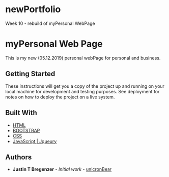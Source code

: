 # newPortfolio
Week 10 - rebuild of myPersonal WebPage

# myPersonal Web Page

This is my new (05.12.2019) personal webPage for personal and business.  

## Getting Started

These instructions will get you a copy of the project up and running on your local machine for development and testing purposes. See deployment for notes on how to deploy the project on a live system.

## Built With
* [HTML](https://devdocs.io/html/)
* [BOOTSTRAP](https://getbootstrap.com/docs/4.1/getting-started/introduction/)
* [CSS](https://developer.mozilla.org/en-US/docs/Web/CSS)
* [JavaScript | Jqueury](http://learn.jquery.com/using-jquery-core/document-ready/)

## Authors

* **Justin T Bregenzer** - *Initial work* - [unicronBear](https://unicornbear.github.io/newPortfolio/)
